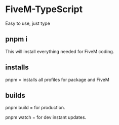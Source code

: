 # FiveM-TypeScript

Easy to use, just type

## pnpm i

This will install everything needed for FiveM coding.

## installs

pnpm = installs all profiles for package and FiveM

## builds

pnpm build = for production.

pnpm watch = for dev instant updates.
